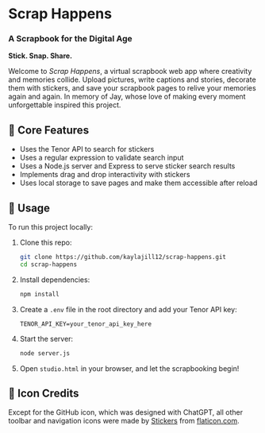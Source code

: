 # Scrap Happens  
### A Scrapbook for the Digital Age  

**Stick. Snap. Share.**

Welcome to *Scrap Happens*, a virtual scrapbook web app where creativity and memories collide. Upload pictures, write captions and stories, decorate them with stickers, and save your scrapbook pages to relive your memories again and again. In memory of Jay, whose love of making every moment unforgettable inspired this project.

## 📌 Core Features
- Uses the Tenor API to search for stickers
- Uses a regular expression to validate search input
- Uses a Node.js server and Express to serve sticker search results
- Implements drag and drop interactivity with stickers
- Uses local storage to save pages and make them accessible after reload


## 🚀 Usage
To run this project locally:

1. Clone this repo:
   ```bash
   git clone https://github.com/kaylajill12/scrap-happens.git
   cd scrap-happens
   ```

2. Install dependencies:
   ```bash
   npm install
   ```

3. Create a `.env` file in the root directory and add your Tenor API key:
   ```
   TENOR_API_KEY=your_tenor_api_key_here
   ```

4. Start the server:
   ```bash
   node server.js
   ```

5. Open `studio.html` in your browser, and let the scrapbooking begin!

## 🎨 Icon Credits

Except for the GitHub icon, which was designed with ChatGPT, all other toolbar and navigation icons were made by [Stickers](https://www.flaticon.com/authors/stickers) from [flaticon.com](https://www.flaticon.com).